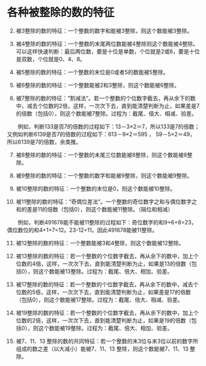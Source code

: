 # 各种被整除的数的特征 

2. 被3整除的数的特征：一个整数的数字和能被3整除，则这个数能被3整除。

3. 被4整除的数的特征：一个整数的末尾两位数能被4整除则这个数能被4整除。可以这样快速判断：最后两位数，要是十位是单数，个位就是2或6，要是十位是双数，个位就是0、4、8。

4. 被5整除的数的特征：一个整数的末位是0或者5的数能被5整除。

5. 被6整除的数的特征：一个整数能被2和3整除，则这个数能被6整除。

6. 被7整除的数的特征：“割减法”。若一个整数的个位数字截去，再从余下的数中，减去个位数的2倍，这样，一次次下去，直到能清楚判断为止，如果差是7的倍数（包括0），则这个数能被7整除。过程为：截尾、倍大、相减、验差。

　　例如，判断133是否7的倍数的过程如下：13－3×2＝7，所以133是7的倍数；又例如判断6139是否7的倍数的过程如下：613－9×2＝595 ， 59－5×2＝49，所以6139是7的倍数，余类推。

7. 被8整除的数的特征：一个整数的未尾三位数能被8整除，则这个数能被8整除。

8. 被9整除的数的特征：一个整数的数字和能被9整除，则这个数能被9整除。

9. 被10整除的数的特征：一个整数的末位是0，则这个数能被10整除。

10. 被11整除的数的特征：“奇偶位差法”。一个整数的奇位数字之和与偶位数字之和的差是11的倍数（包括0），则这个数能被11整除。（隔位和相减）

　　例如，判断491678能不能被11整除的过程如下：奇位数字的和9+6+8=23，偶位数位的和4+1+7=12。23-12=11。因此491678能被11整除。

11. 被12整除的数的特征：一个整数能被3和4整除，则这个数能被12整除。

12. 被13整除的数的特征：若一个整数的个位数字截去，再从余下的数中，加上个位数的4倍，这样，一次次下去，直到能清楚判断为止，如果是13的倍数（包括0），则这个数能被13整除。过程为：截尾、倍大、相加、验差。

13. 被17整除的数的特征：若一个整数的个位数字截去，再从余下的数中，减去个位数的5倍，这样，一次次下去，直到能清楚判断为止，如果差是17的倍数（包括0），则这个数能被17整除。过程为：截尾、倍大、相减、验差。

14. 被19整除的数的特征：若一个整数的个位数字截去，再从余下的数中，加上个位数的2倍，这样，一次次下去，直到能清楚判断为止，如果是19的倍数（包括0），则这个数能被19整除。过程为：截尾、倍大、相加、验差。

15. 被7、11、13 整除的数的共同特征：若一个整数的末3位与末3位以前的数字所组成的数之差（以大减小）能被7、11、13 整除，则这个数能被7、11、13 整除。
